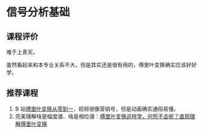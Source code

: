 # 信号分析基础

## 课程评价
难于上青天。

虽然看起来和本专业关系不大，但是其实还是很有用的，傅里叶变换确实应该好好学。

## 推荐课程
1. B 站[傅里叶变换从零到一](https://www.bilibili.com/video/BV14M4y197Tc)，视频很像营销号，但是动画确实通俗易懂。
2. 完美理解啥是幅度谱、啥是相位谱：[傅里叶变换这样学，何愁不会呢？直观理解傅里叶变换](https://www.bilibili.com/video/BV1uY411z7uk)
